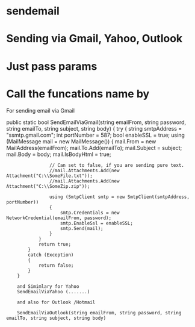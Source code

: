 # sendemail
# Sending via Gmail, Yahoo, Outlook
# Just pass params
# Call the funcations name by 

For sending email via Gmail

public static bool SendEmailViaGmail(string emailFrom, string password, string emailTo, string subject, string body)
        {
            try
            {
                string smtpAddress = "ssmtp.gmail.com";
                int portNumber = 587;
                bool enableSSL = true;
                using (MailMessage mail = new MailMessage())
                {
                    mail.From = new MailAddress(emailFrom);
                    mail.To.Add(emailTo);
                    mail.Subject = subject;
                    mail.Body = body;
                    mail.IsBodyHtml = true;
                    
                    // Can set to false, if you are sending pure text.
                    //mail.Attachments.Add(new Attachment("C:\\SomeFile.txt"));
                    //mail.Attachments.Add(new Attachment("C:\\SomeZip.zip"));

                    using (SmtpClient smtp = new SmtpClient(smtpAddress, portNumber))
                    {
                        smtp.Credentials = new NetworkCredential(emailFrom, password);
                        smtp.EnableSsl = enableSSL;
                        smtp.Send(mail);
                    }
                }
                return true;
            }
            catch (Exception)
            {
                return false;
            }
        }
        
        and Simimlary for Yahoo 
        SendEmailViaYahoo (.......)
        
        and also for Outlook /Hotmail
        
        SendEmailViaOutlook(string emailFrom, string password, string emailTo, string subject, string body)
